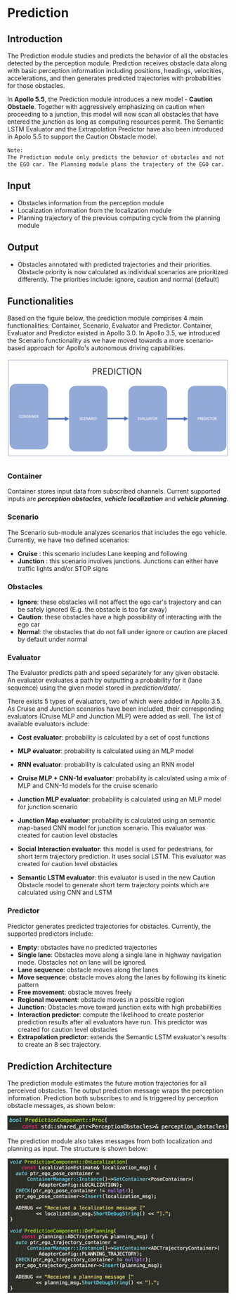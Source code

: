 # Prediction

## Introduction
The Prediction module studies and predicts the behavior of all the obstacles detected by the perception module.
Prediction receives obstacle data along with basic perception information including positions, headings, velocities, accelerations, and then generates predicted trajectories with probabilities for those obstacles.

In **Apollo 5.5**, the Prediction module introduces a new model - **Caution Obstacle**. Together with aggressively emphasizing on caution when proceeding to a junction, this model will now scan all obstacles that have entered the junction as long as computing resources permit. The Semantic LSTM Evaluator and the Extrapolation Predictor have also been introduced in Apolo 5.5 to support the Caution Obstacle model.

```
Note:
The Prediction module only predicts the behavior of obstacles and not the EGO car. The Planning module plans the trajectory of the EGO car.

```

## Input
  * Obstacles information from the perception module
  * Localization information from the localization module
  * Planning trajectory of the previous computing cycle from the planning module

## Output
  * Obstacles annotated with predicted trajectories and their priorities. Obstacle priority is now calculated as individual scenarios are prioritized differently. The priorities include: ignore, caution and normal (default)

## Functionalities

Based on the figure below, the prediction module comprises 4 main functionalities: Container, Scenario, Evaluator and Predictor.  Container, Evaluator and Predictor existed in Apollo 3.0. In Apollo 3.5, we introduced the Scenario functionality as we have moved towards a more scenario-based approach for Apollo's autonomous driving capabilities.
![](images/prediction.png)

### Container

Container stores input data from subscribed channels. Current supported
inputs are **_perception obstacles_**, **_vehicle localization_** and **_vehicle planning_**.

### Scenario

The Scenario sub-module analyzes scenarios that includes the ego vehicle.
Currently, we have two defined scenarios:
- **Cruise** : this scenario includes Lane keeping and following
- **Junction** : this scenario involves junctions. Junctions can either have traffic lights and/or STOP signs

### Obstacles

- **Ignore**: these obstacles will not affect the ego car's trajectory and can be safely ignored (E.g. the obstacle is too far away)
- **Caution**: these obstacles have a high possibility of interacting with the ego car
- **Normal**: the obstacles that do not fall under ignore or caution are placed by default under normal


### Evaluator

The Evaluator predicts path and speed separately for any given obstacle.
An evaluator evaluates a path by outputting a probability for it (lane
sequence) using the given model stored in _prediction/data/_.

There exists 5 types of evaluators, two of which were added in Apollo 3.5. As Cruise and Junction scenarios have been included, their corresponding evaluators (Cruise MLP and Junction MLP) were added as well. The list of available evaluators include:

* **Cost evaluator**: probability is calculated by a set of cost functions

* **MLP evaluator**: probability is calculated using an MLP model

* **RNN evaluator**: probability is calculated using an RNN model

* **Cruise MLP + CNN-1d evaluator**: probability is calculated using a mix of MLP and CNN-1d models for the cruise scenario

* **Junction MLP evaluator**: probability is calculated using an MLP model for junction scenario

* **Junction Map evaluator**: probability is calculated using an semantic map-based CNN model for junction scenario. This evaluator was created for caution level obstacles

* **Social Interaction evaluator**: this model is used for pedestrians, for short term trajectory prediction. It uses social LSTM. This evaluator was created for caution level obstacles

* **Semantic LSTM evaluator**: this evaluator is used in the new Caution Obstacle model to generate short term trajectory points which are calculated using CNN and LSTM


### Predictor

Predictor generates predicted trajectories for obstacles. Currently, the supported predictors include:

* **Empty**: obstacles have no predicted trajectories
* **Single lane**: Obstacles move along a single lane in highway navigation mode. Obstacles not on lane will be ignored.
* **Lane sequence**: obstacle moves along the lanes
* **Move sequence**: obstacle moves along the lanes by following its kinetic pattern
* **Free movement**: obstacle moves freely
* **Regional movement**: obstacle moves in a possible region
* **Junction**: Obstacles move toward junction exits with high probabilities
* **Interaction predictor**: compute the likelihood to create posterior prediction results after all evaluators have run. This predictor was created for caution level obstacles
* **Extrapolation predictor**: extends the Semantic LSTM evaluator's results to create an 8 sec trajectory.

## Prediction Architecture

The prediction module estimates the future motion trajectories for all perceived obstacles. The output prediction message wraps the perception information. Prediction both subscribes to and is triggered by perception obstacle messages, as shown below:

![](images/architecture.png)

The prediction module also takes messages from both localization and planning as input. The structure is shown below:

![](images/architecture2.png)
